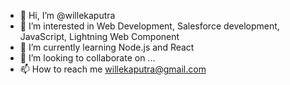 - 👋 Hi, I’m @willekaputra
- 👀 I’m interested in Web Development, Salesforce development, JavaScript, Lightning Web Component
- 🌱 I’m currently learning Node.js and React
- 💞️ I’m looking to collaborate on ...
- 📫 How to reach me willekaputra@gmail.com

<!---
willekaputra/willekaputra is a ✨ special ✨ repository because its `README.md` (this file) appears on your GitHub profile.
You can click the Preview link to take a look at your changes.
--->
